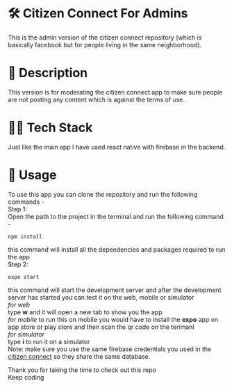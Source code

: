 # 🛠️ Citizen Connect For Admins  
This is the admin version of the citizen connect repository (which is basically facebook but for people living in the same neighborhood).    
# 💬 Description  
This version is for moderating the citizen connect app to make sure people are not posting any content which is against the terms of use.  
# 🧑‍💻 Tech Stack  
Just like the main app I have used react native with firebase in the backend.    
# 📲 Usage  
To use this app you can clone the repository and run the following commands -  
Step 1:  
Open the path to the project in the terminal and run the following command - 
```  
npm install  
```  
this command will install all the dependencies and packages required to run the app  
Step 2:  
```
expo start   
```
this command will start the development server and after the development server has started you can test it on the web, mobile or simulator  
*for web*  
type **w** and it will open a new tab to show you the app  
*for mobile*
to run this on mobile you would have to install the **expo** app on app store or play store and then scan the qr code on the terimanl  
*for simulator*  
type **i** to run it on a simulator  
Note: make sure you use the same firebase credentials you used in the [citizen connect](https://github.com/abhishek1501kholiya/Citizen) so they share the same database.  

Thank you for taking the time to check out this repo  
Keep coding

